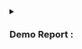 <details>
 <summary><h3> Demo Report :  </h3></summary>

Helm is a popular package manager for Kubernetes, which makes it easy to install, manage, and upgrade complex applications on Kubernetes clusters. 
In this demo report, we will demonstrate how to use Helm to deploy and manage a sample application on a Kubernetes cluster.

#### Prerequisites
Before we begin, make sure you have the following tools installed:

- Kubernetes cluster
- Helm
We assume that you already have a running Kubernetes cluster and Helm installed on your system.

#### Demo
For this demo, we will deploy the popular "WordPress" application using Helm. WordPress is a content management system that allows users to create and manage websites. To deploy WordPress using Helm, we need to follow these steps:

Add the official WordPress chart repository to Helm:

<pre class="code-block">
bash
helm repo add bitnami https://charts.bitnami.com/bitnami
</pre>

Update the local Helm chart repository cache:

<pre class="code-block">
bash
helm repo update
</pre>

Install the WordPress chart using Helm:

<pre class="code-block">
bash
helm install my-wordpress bitnami/wordpress
</pre>

This command will deploy the WordPress application on your Kubernetes cluster using the default configuration settings provided by the Helm chart.
Verify that WordPress has been deployed successfully by running the following command:

<pre class="code-block">
bash
kubectl get pods
</pre>

You should see one or more pods running the WordPress application.
Access the WordPress application by running the following command:

<pre class="code-block">
bash
kubectl port-forward svc/my-wordpress 8080:80
</pre>

This command will forward the port 80 of the my-wordpress service to port 8080 on your local machine. 
You can now access the WordPress application by opening a web browser and navigating to http://localhost:8080.

To upgrade WordPress to a newer version, run the following command:
<pre class="code-block">
bash
helm upgrade my-wordpress bitnami/wordpress
</pre>

This command will upgrade the WordPress application to the latest version available in the Helm chart repository.
To uninstall WordPress, run the following command:

<pre class="code-block">
bash
helm uninstall my-wordpress
</pre>

This command will remove the WordPress application from your Kubernetes cluster.

#### Conclusion
In this demo report, we demonstrated how to use Helm to deploy and manage a sample application on a Kubernetes cluster. 
Helm makes it easy to install, manage, and upgrade complex applications on Kubernetes clusters, and it is widely used in the Kubernetes community.
